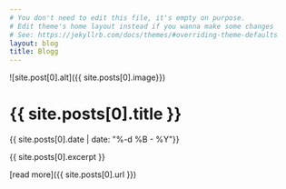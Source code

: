 ```yaml
---
# You don't need to edit this file, it's empty on purpose.
# Edit theme's home layout instead if you wanna make some changes
# See: https://jekyllrb.com/docs/themes/#overriding-theme-defaults
layout: blog
title: Blogg
---
```


![site.post[0].alt]({{ site.posts[0].image}})
# {{ site.posts[0].title }}
{{ site.posts[0].date | date: "%-d %B - %Y"}}

{{ site.posts[0].excerpt }}

[read more]({{ site.posts[0].url }})

